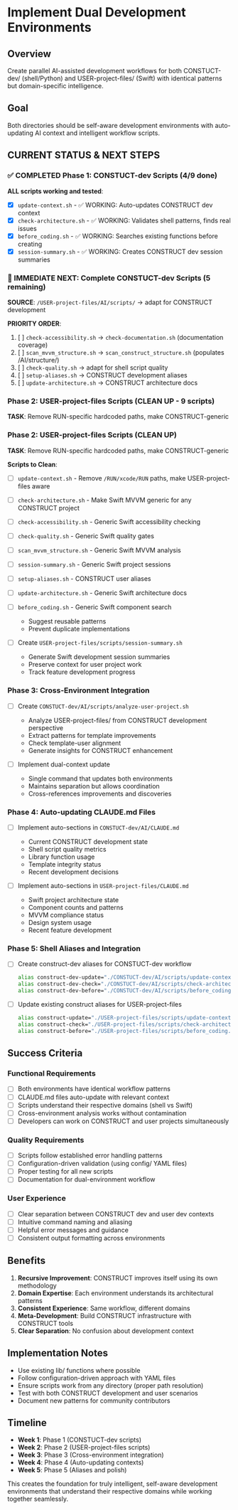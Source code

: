 # Implement Dual Development Environments

## Overview
Create parallel AI-assisted development workflows for both CONSTUCT-dev/ (shell/Python) and USER-project-files/ (Swift) with identical patterns but domain-specific intelligence.

## Goal
Both directories should be self-aware development environments with auto-updating AI context and intelligent workflow scripts.

## CURRENT STATUS & NEXT STEPS

### ✅ COMPLETED Phase 1: CONSTUCT-dev Scripts (4/9 done)
**ALL scripts working and tested**:
- [x] `update-context.sh` - ✅ WORKING: Auto-updates CONSTRUCT dev context
- [x] `check-architecture.sh` - ✅ WORKING: Validates shell patterns, finds real issues  
- [x] `before_coding.sh` - ✅ WORKING: Searches existing functions before creating
- [x] `session-summary.sh` - ✅ WORKING: Creates CONSTRUCT dev session summaries

### 🚧 IMMEDIATE NEXT: Complete CONSTUCT-dev Scripts (5 remaining)
**SOURCE**: `/USER-project-files/AI/scripts/` → adapt for CONSTRUCT development

**PRIORITY ORDER**:
1. [ ] `check-accessibility.sh` → `check-documentation.sh` (documentation coverage)
2. [ ] `scan_mvvm_structure.sh` → `scan_construct_structure.sh` (populates /AI/structure/)
3. [ ] `check-quality.sh` → adapt for shell script quality  
4. [ ] `setup-aliases.sh` → CONSTRUCT development aliases
5. [ ] `update-architecture.sh` → CONSTRUCT architecture docs

### Phase 2: USER-project-files Scripts (CLEAN UP - 9 scripts)
**TASK**: Remove RUN-specific hardcoded paths, make CONSTRUCT-generic

### Phase 2: USER-project-files Scripts (CLEAN UP)
**TASK**: Remove RUN-specific hardcoded paths, make CONSTRUCT-generic

**Scripts to Clean**:
- [ ] `update-context.sh` - Remove `/RUN/xcode/RUN` paths, make USER-project-files aware
- [ ] `check-architecture.sh` - Make Swift MVVM generic for any CONSTRUCT project
- [ ] `check-accessibility.sh` - Generic Swift accessibility checking
- [ ] `check-quality.sh` - Generic Swift quality gates
- [ ] `scan_mvvm_structure.sh` - Generic Swift MVVM analysis
- [ ] `session-summary.sh` - Generic Swift project sessions
- [ ] `setup-aliases.sh` - CONSTRUCT user aliases
- [ ] `update-architecture.sh` - Generic Swift architecture docs
- [ ] `before_coding.sh` - Generic Swift component search
  - Suggest reusable patterns
  - Prevent duplicate implementations

- [ ] Create `USER-project-files/scripts/session-summary.sh`
  - Generate Swift development session summaries
  - Preserve context for user project work
  - Track feature development progress

### Phase 3: Cross-Environment Integration
- [ ] Create `CONSTUCT-dev/AI/scripts/analyze-user-project.sh`
  - Analyze USER-project-files/ from CONSTRUCT development perspective
  - Extract patterns for template improvements
  - Check template-user alignment
  - Generate insights for CONSTRUCT enhancement

- [ ] Implement dual-context update
  - Single command that updates both environments
  - Maintains separation but allows coordination
  - Cross-references improvements and discoveries

### Phase 4: Auto-updating CLAUDE.md Files
- [ ] Implement auto-sections in `CONSTUCT-dev/AI/CLAUDE.md`
  - Current CONSTRUCT development state
  - Shell script quality metrics
  - Library function usage
  - Template integrity status
  - Recent development decisions

- [ ] Implement auto-sections in `USER-project-files/CLAUDE.md`
  - Swift project architecture state
  - Component counts and patterns
  - MVVM compliance status
  - Design system usage
  - Recent feature development

### Phase 5: Shell Aliases and Integration
- [ ] Create construct-dev aliases for CONSTUCT-dev workflow
  ```bash
  alias construct-dev-update="./CONSTUCT-dev/AI/scripts/update-context.sh"
  alias construct-dev-check="./CONSTUCT-dev/AI/scripts/check-architecture.sh"
  alias construct-dev-before="./CONSTUCT-dev/AI/scripts/before_coding.sh"
  ```

- [ ] Update existing construct aliases for USER-project-files
  ```bash
  alias construct-update="./USER-project-files/scripts/update-context.sh"
  alias construct-check="./USER-project-files/scripts/check-architecture.sh" 
  alias construct-before="./USER-project-files/scripts/before_coding.sh"
  ```

## Success Criteria

### Functional Requirements
- [ ] Both environments have identical workflow patterns
- [ ] CLAUDE.md files auto-update with relevant context
- [ ] Scripts understand their respective domains (shell vs Swift)
- [ ] Cross-environment analysis works without contamination
- [ ] Developers can work on CONSTRUCT and user projects simultaneously

### Quality Requirements
- [ ] Scripts follow established error handling patterns
- [ ] Configuration-driven validation (using config/ YAML files)
- [ ] Proper testing for all new scripts
- [ ] Documentation for dual-environment workflow

### User Experience
- [ ] Clear separation between CONSTRUCT dev and user dev contexts
- [ ] Intuitive command naming and aliasing
- [ ] Helpful error messages and guidance
- [ ] Consistent output formatting across environments

## Benefits

1. **Recursive Improvement**: CONSTRUCT improves itself using its own methodology
2. **Domain Expertise**: Each environment understands its architectural patterns
3. **Consistent Experience**: Same workflow, different domains
4. **Meta-Development**: Build CONSTRUCT infrastructure with CONSTRUCT tools
5. **Clear Separation**: No confusion about development context

## Implementation Notes

- Use existing lib/ functions where possible
- Follow configuration-driven approach with YAML files
- Ensure scripts work from any directory (proper path resolution)
- Test with both CONSTRUCT development and user scenarios
- Document new patterns for community contributors

## Timeline

- **Week 1**: Phase 1 (CONSTUCT-dev scripts)
- **Week 2**: Phase 2 (USER-project-files scripts)  
- **Week 3**: Phase 3 (Cross-environment integration)
- **Week 4**: Phase 4 (Auto-updating contexts)
- **Week 5**: Phase 5 (Aliases and polish)

This creates the foundation for truly intelligent, self-aware development environments that understand their respective domains while working together seamlessly.